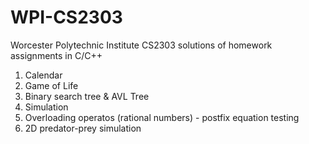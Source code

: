 # WPI-CS2303
Worcester Polytechnic Institute
CS2303 solutions of homework assignments in C/C++
1. Calendar
2. Game of Life
3. Binary search tree & AVL Tree
4. Simulation
5. Overloading operatos (rational numbers) - postfix equation testing
6. 2D predator-prey simulation
